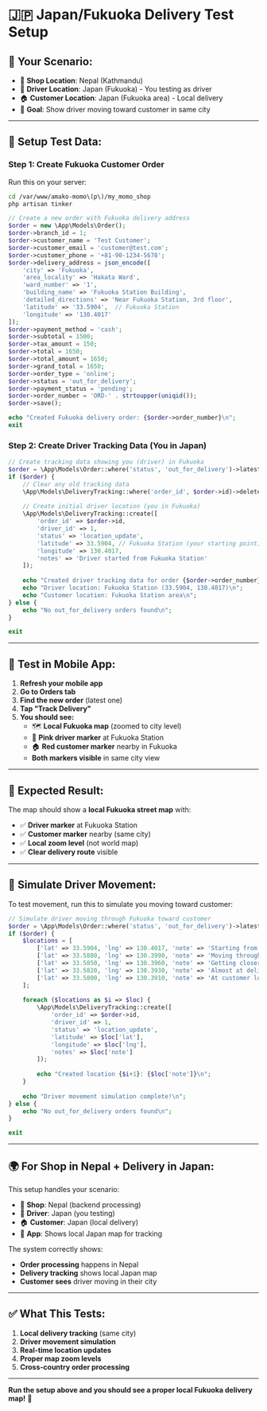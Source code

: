 # 🇯🇵 Japan/Fukuoka Delivery Test Setup

## **🎯 Your Scenario:**
- 🏪 **Shop Location**: Nepal (Kathmandu)
- 🚴 **Driver Location**: Japan (Fukuoka) - You testing as driver
- 🏠 **Customer Location**: Japan (Fukuoka area) - Local delivery
- 📱 **Goal**: Show driver moving toward customer in same city

---

## **🚀 Setup Test Data:**

### **Step 1: Create Fukuoka Customer Order**

Run this on your server:
```bash
cd /var/www/amako-momo\(p\)/my_momo_shop
php artisan tinker
```

```php
// Create a new order with Fukuoka delivery address
$order = new \App\Models\Order();
$order->branch_id = 1;
$order->customer_name = 'Test Customer';
$order->customer_email = 'customer@test.com';
$order->customer_phone = '+81-90-1234-5678';
$order->delivery_address = json_encode([
    'city' => 'Fukuoka',
    'area_locality' => 'Hakata Ward',
    'ward_number' => '1',
    'building_name' => 'Fukuoka Station Building',
    'detailed_directions' => 'Near Fukuoka Station, 3rd floor',
    'latitude' => '33.5904',  // Fukuoka Station
    'longitude' => '130.4017'
]);
$order->payment_method = 'cash';
$order->subtotal = 1500;
$order->tax_amount = 150;
$order->total = 1650;
$order->total_amount = 1650;
$order->grand_total = 1650;
$order->order_type = 'online';
$order->status = 'out_for_delivery';
$order->payment_status = 'pending';
$order->order_number = 'ORD-' . strtoupper(uniqid());
$order->save();

echo "Created Fukuoka delivery order: {$order->order_number}\n";
exit
```

### **Step 2: Create Driver Tracking Data (You in Japan)**

```php
// Create tracking data showing you (driver) in Fukuoka
$order = \App\Models\Order::where('status', 'out_for_delivery')->latest()->first();
if ($order) {
    // Clear any old tracking data
    \App\Models\DeliveryTracking::where('order_id', $order->id)->delete();
    
    // Create initial driver location (you in Fukuoka)
    \App\Models\DeliveryTracking::create([
        'order_id' => $order->id,
        'driver_id' => 1,
        'status' => 'location_update',
        'latitude' => 33.5904, // Fukuoka Station (your starting point)
        'longitude' => 130.4017,
        'notes' => 'Driver started from Fukuoka Station'
    ]);
    
    echo "Created driver tracking data for order {$order->order_number}\n";
    echo "Driver location: Fukuoka Station (33.5904, 130.4017)\n";
    echo "Customer location: Fukuoka Station area\n";
} else {
    echo "No out_for_delivery orders found\n";
}

exit
```

---

## **📱 Test in Mobile App:**

1. **Refresh your mobile app**
2. **Go to Orders tab**
3. **Find the new order** (latest one)
4. **Tap "Track Delivery"**
5. **You should see:**
   - 🗺️ **Local Fukuoka map** (zoomed to city level)
   - 🚴 **Pink driver marker** at Fukuoka Station
   - 🏠 **Red customer marker** nearby in Fukuoka
   - **Both markers visible** in same city view

---

## **🎯 Expected Result:**

The map should show a **local Fukuoka street map** with:
- ✅ **Driver marker** at Fukuoka Station
- ✅ **Customer marker** nearby (same city)
- ✅ **Local zoom level** (not world map)
- ✅ **Clear delivery route** visible

---

## **🚴 Simulate Driver Movement:**

To test movement, run this to simulate you moving toward customer:

```php
// Simulate driver moving through Fukuoka toward customer
$order = \App\Models\Order::where('status', 'out_for_delivery')->latest()->first();
if ($order) {
    $locations = [
        ['lat' => 33.5904, 'lng' => 130.4017, 'note' => 'Starting from Fukuoka Station'],
        ['lat' => 33.5880, 'lng' => 130.3990, 'note' => 'Moving through Hakata Ward'],
        ['lat' => 33.5850, 'lng' => 130.3960, 'note' => 'Getting closer to customer'],
        ['lat' => 33.5820, 'lng' => 130.3930, 'note' => 'Almost at delivery location'],
        ['lat' => 33.5800, 'lng' => 130.3910, 'note' => 'At customer location'],
    ];
    
    foreach ($locations as $i => $loc) {
        \App\Models\DeliveryTracking::create([
            'order_id' => $order->id,
            'driver_id' => 1,
            'status' => 'location_update',
            'latitude' => $loc['lat'],
            'longitude' => $loc['lng'],
            'notes' => $loc['note']
        ]);
        
        echo "Created location {$i+1}: {$loc['note']}\n";
    }
    
    echo "Driver movement simulation complete!\n";
} else {
    echo "No out_for_delivery orders found\n";
}

exit
```

---

## **🌍 For Shop in Nepal + Delivery in Japan:**

This setup handles your scenario:
- 🏪 **Shop**: Nepal (backend processing)
- 🚴 **Driver**: Japan (you testing)
- 🏠 **Customer**: Japan (local delivery)
- 📱 **App**: Shows local Japan map for tracking

The system correctly shows:
- **Order processing** happens in Nepal
- **Delivery tracking** shows local Japan map
- **Customer sees** driver moving in their city

---

## **✅ What This Tests:**

1. **Local delivery tracking** (same city)
2. **Driver movement simulation**
3. **Real-time location updates**
4. **Proper map zoom levels**
5. **Cross-country order processing**

---

**Run the setup above and you should see a proper local Fukuoka delivery map!** 🗾
